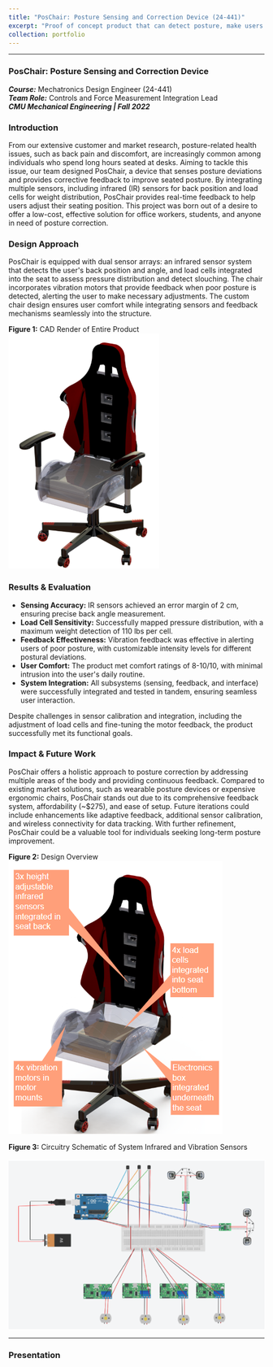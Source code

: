 ```yaml
---
title: "PosChair: Posture Sensing and Correction Device (24-441)"
excerpt: "Proof of concept product that can detect posture, make users aware of their posture, and correct that behavior for people seated at a desk. <br/><img src='/images/POSCHAIR.png'>"
collection: portfolio
---
```


---
### PosChair: Posture Sensing and Correction Device  
***Course:*** Mechatronics Design Engineer (24-441)  
***Team Role:*** Controls and Force Measurement Integration Lead  
***CMU Mechanical Engineering | Fall 2022***

### Introduction  
From our extensive customer and market research, posture-related health issues, such as back pain and discomfort, are increasingly common among individuals who spend long hours seated at desks. Aiming to tackle this issue, our team designed PosChair, a device that senses posture deviations and provides corrective feedback to improve seated posture. By integrating multiple sensors, including infrared (IR) sensors for back position and load cells for weight distribution, PosChair provides real-time feedback to help users adjust their seating position. This project was born out of a desire to offer a low-cost, effective solution for office workers, students, and anyone in need of posture correction.

### Design Approach  
PosChair is equipped with dual sensor arrays: an infrared sensor system that detects the user's back position and angle, and load cells integrated into the seat to assess pressure distribution and detect slouching. The chair incorporates vibration motors that provide feedback when poor posture is detected, alerting the user to make necessary adjustments. The custom chair design ensures user comfort while integrating sensors and feedback mechanisms seamlessly into the structure.

**Figure 1:**  CAD Render of Entire Product
<br/><img src='/images/final cad rended or entire product.png'>

### Results & Evaluation  
- **Sensing Accuracy:** IR sensors achieved an error margin of 2 cm, ensuring precise back angle measurement.  
- **Load Cell Sensitivity:** Successfully mapped pressure distribution, with a maximum weight detection of 110 lbs per cell.  
- **Feedback Effectiveness:** Vibration feedback was effective in alerting users of poor posture, with customizable intensity levels for different postural deviations.  
- **User Comfort:** The product met comfort ratings of 8-10/10, with minimal intrusion into the user's daily routine.  
- **System Integration:** All subsystems (sensing, feedback, and interface) were successfully integrated and tested in tandem, ensuring seamless user interaction.

Despite challenges in sensor calibration and integration, including the adjustment of load cells and fine-tuning the motor feedback, the product successfully met its functional goals.

### Impact & Future Work  
PosChair offers a holistic approach to posture correction by addressing multiple areas of the body and providing continuous feedback. Compared to existing market solutions, such as wearable posture devices or expensive ergonomic chairs, PosChair stands out due to its comprehensive feedback system, affordability (~$275), and ease of setup. Future iterations could include enhancements like adaptive feedback, additional sensor calibration, and wireless connectivity for data tracking. With further refinement, PosChair could be a valuable tool for individuals seeking long-term posture improvement.

**Figure 2:** Design Overview
<br/><img src='/images/Poschair OVerview.png'>

**Figure 3:** Circuitry Schematic of System Infrared and Vibration Sensors  
<br/><img src='/images/poschair circuit.png'>


---

### Presentation  
